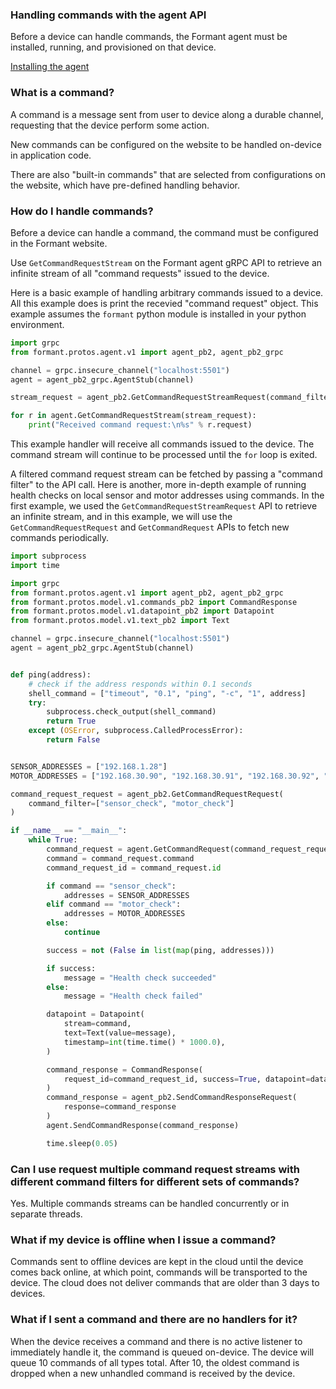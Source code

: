 ### Handling commands with the agent API

Before a device can handle commands, the Formant agent must be installed, running, and provisioned on that device.

[Installing the agent](./agent-debian-install.md)

### What is a command?

A command is a message sent from user to device along a durable channel, requesting that the device perform some action.

New commands can be configured on the website to be handled on-device in application code.

There are also "built-in commands" that are selected from configurations on the website, which have pre-defined handling behavior.

### How do I handle commands?

Before a device can handle a command, the command must be configured in the Formant website.

Use `GetCommandRequestStream` on the Formant agent gRPC API to retrieve an infinite stream of all "command requests" issued to the device.

Here is a basic example of handling arbitrary commands issued to a device. All this example does is print the recevied "command request" object. This example assumes the `formant` python module is installed in your python environment.

```python
import grpc
from formant.protos.agent.v1 import agent_pb2, agent_pb2_grpc

channel = grpc.insecure_channel("localhost:5501")
agent = agent_pb2_grpc.AgentStub(channel)

stream_request = agent_pb2.GetCommandRequestStreamRequest(command_filter=[])

for r in agent.GetCommandRequestStream(stream_request):
    print("Received command request:\n%s" % r.request)
```

This example handler will receive all commands issued to the device. The command stream will continue to be processed until the `for` loop is exited.

A filtered command request stream can be fetched by passing a "command filter" to the API call. Here is another, more in-depth example of running health checks on local sensor and motor addresses using commands. In the first example, we used the `GetCommandRequestStreamRequest` API to retrieve an infinite stream, and in this example, we will use the `GetCommandRequestRequest` and `GetCommandRequest` APIs to fetch new commands periodically.

```python
import subprocess
import time

import grpc
from formant.protos.agent.v1 import agent_pb2, agent_pb2_grpc
from formant.protos.model.v1.commands_pb2 import CommandResponse
from formant.protos.model.v1.datapoint_pb2 import Datapoint
from formant.protos.model.v1.text_pb2 import Text

channel = grpc.insecure_channel("localhost:5501")
agent = agent_pb2_grpc.AgentStub(channel)


def ping(address):
    # check if the address responds within 0.1 seconds
    shell_command = ["timeout", "0.1", "ping", "-c", "1", address]
    try:
        subprocess.check_output(shell_command)
        return True
    except (OSError, subprocess.CalledProcessError):
        return False


SENSOR_ADDRESSES = ["192.168.1.28"]
MOTOR_ADDRESSES = ["192.168.30.90", "192.168.30.91", "192.168.30.92", "192.168.30.93"]

command_request_request = agent_pb2.GetCommandRequestRequest(
    command_filter=["sensor_check", "motor_check"]
)

if __name__ == "__main__":
    while True:
        command_request = agent.GetCommandRequest(command_request_request).request
        command = command_request.command
        command_request_id = command_request.id

        if command == "sensor_check":
            addresses = SENSOR_ADDRESSES
        elif command == "motor_check":
            addresses = MOTOR_ADDRESSES
        else:
            continue

        success = not (False in list(map(ping, addresses)))

        if success:
            message = "Health check succeeded"
        else:
            message = "Health check failed"

        datapoint = Datapoint(
            stream=command,
            text=Text(value=message),
            timestamp=int(time.time() * 1000.0),
        )

        command_response = CommandResponse(
            request_id=command_request_id, success=True, datapoint=datapoint
        )
        command_response = agent_pb2.SendCommandResponseRequest(
            response=command_response
        )
        agent.SendCommandResponse(command_response)

        time.sleep(0.05)

```

### Can I use request multiple command request streams with different command filters for different sets of commands?

Yes. Multiple commands streams can be handled concurrently or in separate threads.

### What if my device is offline when I issue a command?

Commands sent to offline devices are kept in the cloud until the device comes back online, at which point, commands will be transported to the device. The cloud does not deliver commands that are older than 3 days to devices.

### What if I sent a command and there are no handlers for it?

When the device receives a command and there is no active listener to immediately handle it, the command is queued on-device. The device will queue 10 commands of all types total. After 10, the oldest command is dropped when a new unhandled command is received by the device.
